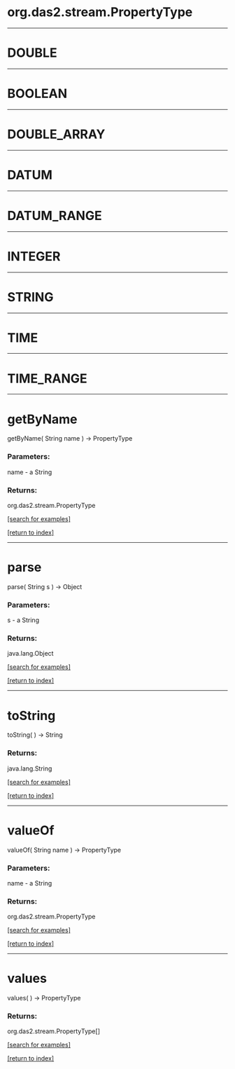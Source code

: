 # org.das2.stream.PropertyType



***
<a name="DOUBLE"></a>
# DOUBLE



***
<a name="BOOLEAN"></a>
# BOOLEAN



***
<a name="DOUBLE_ARRAY"></a>
# DOUBLE_ARRAY



***
<a name="DATUM"></a>
# DATUM



***
<a name="DATUM_RANGE"></a>
# DATUM_RANGE



***
<a name="INTEGER"></a>
# INTEGER



***
<a name="STRING"></a>
# STRING



***
<a name="TIME"></a>
# TIME



***
<a name="TIME_RANGE"></a>
# TIME_RANGE



***
<a name="getByName"></a>
# getByName
getByName( String name ) &rarr; PropertyType



### Parameters:
name - a String

### Returns:
org.das2.stream.PropertyType


<a href="https://github.com/autoplot/dev/search?q=getByName&unscoped_q=getByName">[search for examples]</a>

<a href="https://github.com/autoplot/documentation/blob/master/javadoc/index-all.md">[return to index]</a>

***
<a name="parse"></a>
# parse
parse( String s ) &rarr; Object



### Parameters:
s - a String

### Returns:
java.lang.Object


<a href="https://github.com/autoplot/dev/search?q=parse&unscoped_q=parse">[search for examples]</a>

<a href="https://github.com/autoplot/documentation/blob/master/javadoc/index-all.md">[return to index]</a>

***
<a name="toString"></a>
# toString
toString(  ) &rarr; String



### Returns:
java.lang.String


<a href="https://github.com/autoplot/dev/search?q=toString&unscoped_q=toString">[search for examples]</a>

<a href="https://github.com/autoplot/documentation/blob/master/javadoc/index-all.md">[return to index]</a>

***
<a name="valueOf"></a>
# valueOf
valueOf( String name ) &rarr; PropertyType



### Parameters:
name - a String

### Returns:
org.das2.stream.PropertyType


<a href="https://github.com/autoplot/dev/search?q=valueOf&unscoped_q=valueOf">[search for examples]</a>

<a href="https://github.com/autoplot/documentation/blob/master/javadoc/index-all.md">[return to index]</a>

***
<a name="values"></a>
# values
values(  ) &rarr; PropertyType



### Returns:
org.das2.stream.PropertyType[]


<a href="https://github.com/autoplot/dev/search?q=values&unscoped_q=values">[search for examples]</a>

<a href="https://github.com/autoplot/documentation/blob/master/javadoc/index-all.md">[return to index]</a>

